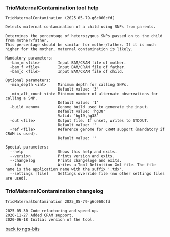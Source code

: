 ### TrioMaternalContamination tool help
	TrioMaternalContamination (2025_05-79-g6c060cfd)
	
	Detects maternal contamination of a child using SNPs from parents.
	
	Determines the percentage of heterozygous SNPs passed on to the child from mother/father.
	This percentage should be similar for mother/father. If it is much higher for the mother, maternal contamination is likely.
	
	Mandatory parameters:
	  -bam_m <file>        Input BAM/CRAM file of mother.
	  -bam_f <file>        Input BAM/CRAM file of father.
	  -bam_c <file>        Input BAM/CRAM file of child.
	
	Optional parameters:
	  -min_depth <int>     Minimum depth for calling SNPs.
	                       Default value: '3'
	  -min_alt_count <int> Minimum number of alternate observations for calling a SNP.
	                       Default value: '1'
	  -build <enum>        Genome build used to generate the input.
	                       Default value: 'hg38'
	                       Valid: 'hg19,hg38'
	  -out <file>          Output file. If unset, writes to STDOUT.
	                       Default value: ''
	  -ref <file>          Reference genome for CRAM support (mandatory if CRAM is used).
	                       Default value: ''
	
	Special parameters:
	  --help               Shows this help and exits.
	  --version            Prints version and exits.
	  --changelog          Prints changeloge and exits.
	  --tdx                Writes a Tool Definition Xml file. The file name is the application name with the suffix '.tdx'.
	  --settings [file]    Settings override file (no other settings files are used).
	
### TrioMaternalContamination changelog
	TrioMaternalContamination 2025_05-79-g6c060cfd
	
	2025-05-30 Code refactoring and speed-up.
	2020-11-27 Added CRAM support.
	2020-06-18 Initial version of the tool.
[back to ngs-bits](https://github.com/imgag/ngs-bits)